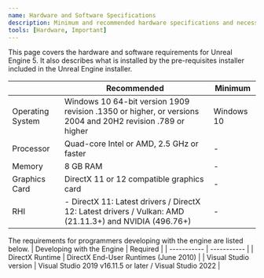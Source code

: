 ```yaml
---
name: Hardware and Software Specifications
description: Minimum and recommended hardware specifications and necessary software for developing with Unreal Engine.
tools: [Hardware, Important]
---
```

This page covers the hardware and software requirements for Unreal Engine 5. It also describes what is installed by the pre-requisites installer included in the Unreal Engine installer.

|  | Recommended | Minimum |
| ------------- | ------------- | ------------- |
| Operating System | Windows 10 64-bit version 1909 revision .1350 or higher, or versions 2004 and 20H2 revision .789 or higher | Windows 10 |
| Processor | Quad-core Intel or AMD, 2.5 GHz or faster | - |
| Memory | 8 GB RAM | - |
| Graphics Card | DirectX 11 or 12 compatible graphics card | - |
| RHI | - DirectX 11: Latest drivers / DirectX 12: Latest drivers / Vulkan: AMD (21.11.3+) and NVIDIA (496.76+) | - |

The requirements for programmers developing with the engine are listed below.
| Developing with the Engine | Required |
| ----------- | ----------- |
| DirectX Runtime | DirectX End-User Runtimes (June 2010) |
| Visual Studio version | Visual Studio 2019 v16.11.5 or later / Visual Studio 2022 |
